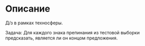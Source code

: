 # Описание
Д/з в рамках техносферы. 

Задача: 
Для каждого знака препинания из тестовой выборки предсказать, является ли он концом предложения.

